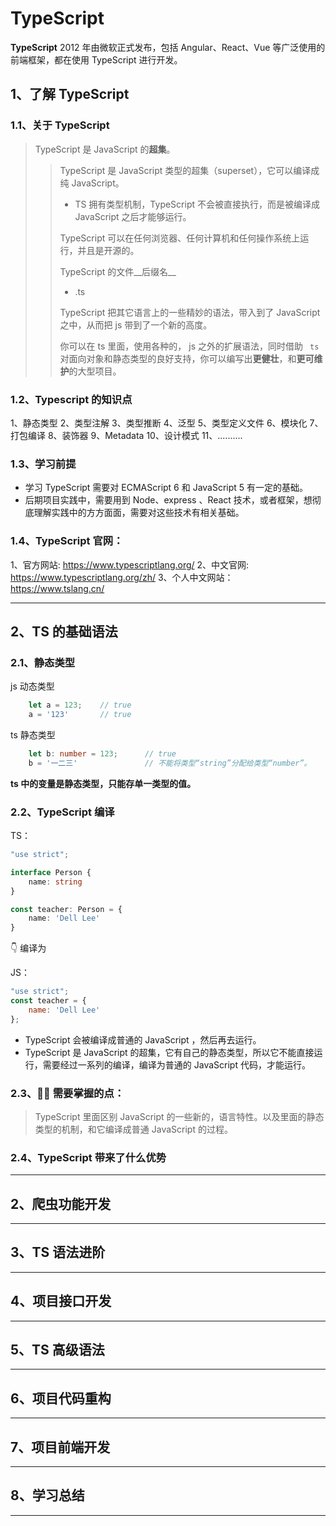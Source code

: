 # TypeScript

**TypeScript** 2012 年由微软正式发布，包括 Angular、React、Vue 等广泛使用的前端框架，都在使用 TypeScript 进行开发。



## 1、了解 TypeScript



### 1.1、关于 TypeScript

>TypeScript 是 JavaScript 的**超集**。
>
>> TypeScript 是 JavaScript 类型的超集（superset），它可以编译成纯 JavaScript。
>>
>> - TS 拥有类型机制，TypeScript 不会被直接执行，而是被编译成  JavaScript  之后才能够运行。
>>
>> TypeScript 可以在任何浏览器、任何计算机和任何操作系统上运行，并且是开源的。
>>
>> TypeScript 的文件__后缀名__   
>>
>> - .ts
>>
>> TypeScript 把其它语言上的一些精妙的语法，带入到了 JavaScript 之中，从而把 js 带到了一个新的高度。
>>
>> 你可以在 ts 里面，使用各种的， js 之外的扩展语法，同时借助 ` ts` 对面向对象和静态类型的良好支持，你可以编写出**更健壮**，和**更可维护**的大型项目。
>>
>> 
>



### 1.2、Typescript 的知识点

1、静态类型
2、类型注解
3、类型推断
4、泛型
5、类型定义文件
6、模块化
7、打包编译
8、装饰器
9、Metadata
10、设计模式
11、..........



### 1.3、学习前提

- 学习 TypeScript 需要对 ECMAScript 6 和 JavaScript 5 有一定的基础。
-  后期项目实践中，需要用到 Node、express  、React 技术，或者框架，想彻底理解实践中的方方面面，需要对这些技术有相关基础。



### 1.4、TypeScript 官网：

1、官方网站: https://www.typescriptlang.org/
2、中文官网: https://www.typescriptlang.org/zh/
3、个人中文网站： https://www.tslang.cn/



---



## 2、TS 的基础语法



### 2.1、静态类型



js 动态类型

```javascript
    let a = 123;    // true
    a = '123'       // true
```



ts 静态类型

```typescript
    let b: number = 123;      // true
    b = '一二三'               // 不能将类型“string”分配给类型“number”。
```

__ts 中的变量是静态类型，只能存单一类型的值。__



### 2.2、TypeScript 编译

TS：

```typescript
"use strict";

interface Person {
    name: string
}

const teacher: Person = {
    name: 'Dell Lee'
}
```

👇 编译为

JS：

```javascript
"use strict";
const teacher = {
    name: 'Dell Lee'
};
```



- TypeScript 会被编译成普通的 JavaScript ，然后再去运行。
- TypeScript 是 JavaScript 的超集，它有自己的静态类型，所以它不能直接运行，需要经过一系列的编译，编译为普通的 JavaScript 代码，才能运行。



### 2.3、🙋💡 需要掌握的点：

> TypeScript 里面区别 JavaScript 的一些新的，语言特性。以及里面的静态类型的机制，和它编译成普通 JavaScript 的过程。



### 2.4、TypeScript 带来了什么优势





---



## 2、爬虫功能开发



---



## 3、TS 语法进阶



---



## 4、项目接口开发



---



## 5、TS 高级语法



---



## 6、项目代码重构



---



## 7、项目前端开发



---



## 8、学习总结



---































































